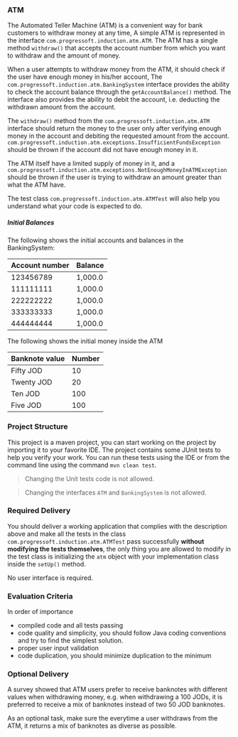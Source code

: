 

### ATM
The Automated Teller Machine (ATM) is a convenient way for bank customers to withdraw money at any time, A simple ATM is 
represented in the interface `com.progressoft.induction.atm.ATM`. The ATM has a single method `withdraw()` that accepts 
the account number from which you want to withdraw and the amount of money.

When a user attempts to withdraw money from the ATM, it should check if the user have enough money in his/her account, 
The `com.progressoft.induction.atm.BankingSystem` interface provides the ability to check the account balance through 
the `getAccountBalance()` method. The interface also provides the ability to debit the account, i.e. deducting the 
withdrawn amount from the account.

The `withdraw()` method from the `com.progressoft.induction.atm.ATM` interface should return the money to the user only 
after verifying enough money in the account and debiting the requested amount from the account. 
`com.progressoft.induction.atm.exceptions.InsufficientFundsException` should be thrown if the account did not have 
enough  money in it.
 
The ATM itself have a limited supply of money in it, and a 
`com.progressoft.induction.atm.exceptions.NotEnoughMoneyInATMException` should be thrown if the user is trying to 
withdraw an amount greater than what the ATM have.

The test class `com.progressoft.induction.atm.ATMTest` will also help you understand what your code is expected to do.

##### Initial Balances
The following shows the initial accounts and balances in the BankingSystem:

| Account number | Balance |
|----------------|---------|
| 123456789      | 1,000.0 |
| 111111111      | 1,000.0 |
| 222222222      | 1,000.0 |
| 333333333      | 1,000.0 |
| 444444444      | 1,000.0 | 


The following shows the initial money inside the ATM

| Banknote value | Number |
|----------------|--------|
| Fifty JOD      | 10     |
| Twenty JOD     | 20     |
| Ten JOD        | 100    |
| Five JOD       | 100    |


### Project Structure
This project is a maven project, you can start working on the project by importing it to your favorite IDE. The project 
contains some JUnit tests to help you verify your work. You can run these tests using the IDE or from the command line 
using the command `mvn clean test`.

 > Changing the Unit tests code is not allowed.

 > Changing the interfaces `ATM` and `BankingSystem` is not allowed.

### Required Delivery
You should deliver a working application that complies with the description above and make all the tests in the class 
`com.progressoft.induction.atm.ATMTest` pass successfully **without modifying the tests themselves**, the only 
thing you are allowed to modify in the test class is initializing the `atm` object with your implementation class inside 
the `setUp()` method. 

No user interface is required. 


### Evaluation Criteria
In order of importance 

* compiled code and all tests passing
* code quality and simplicity, you should follow Java coding conventions and try to find the simplest solution.
* proper user input validation
* code duplication, you should minimize duplication to the minimum


### Optional Delivery
A survey showed that ATM users prefer to receive banknotes with different values when withdrawing money, e.g. when 
withdrawing a 100 JODs, it is preferred to receive a mix of banknotes instead of two 50 JOD banknotes.

As an optional task, make sure the everytime a user withdraws from the ATM, it returns a mix of banknotes as diverse as 
possible.
